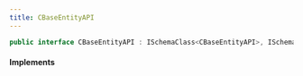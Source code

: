 ```yaml
---
title: CBaseEntityAPI
---
```


```csharp
public interface CBaseEntityAPI : ISchemaClass<CBaseEntityAPI>, ISchemaField, ISchemaClass, INativeHandle
```

#### Implements

